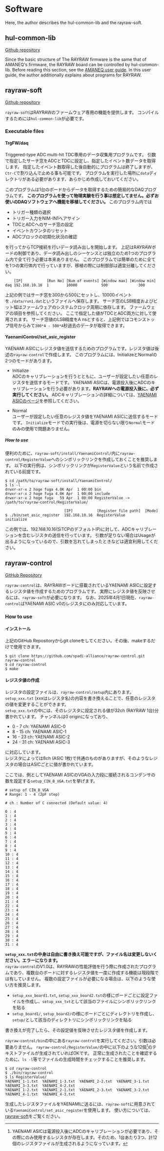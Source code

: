 # Software

Here, the author describes the hul-common-lib and the rayraw-soft.

## hul-common-lib

[Github repository](https://github.com/spadi-alliance/hul-common-lib)

Since the basic structure of The RAYRAW firmware is the same that of AMANEQ's firmware, the RAYRAW board can be controlled by hul-common-lib.
Before reading this section, see the [AMANEQ user guide](https://spadi-alliance.github.io/ug-amaneq/software/software/).
In this user guide, the author additionally explains about programs for RAYRAW.

## rayraw-soft

[Github repository](https://github.com/spadi-alliance/rayraw-soft)

`rayraw-soft`はRAYRAWのファームウェア専用の機能を提供します。
コンパイルするためには`hul-common-lib`が必要です。

### Executable files

#### TrgFW/daq

Triggered-type ADC multi-hit TDC専用のデータ収集用プログラムです。
引数で指定したサーチ窓をADCとTDCに設定し、指定したイベント数データを取得します。
指定したイベント数取得した後自動的にプログラムは終了しますが、`Ctr-C`で割り込んで止める事も可能です。
プログラムを実行した場所に`data`ディレクトリがある必要があります、あらかじめ作成しておいてください。

このプログラムは1台のボードからデータを取得するための簡易的なDAQプログラムです。
**このプログラムを使って物理実験を行う事は想定してません。必ずお使いのDAQソフトウェアへ機能を移植してください。**
このプログラム内では

- トリガー種類の選択
- トリガー入力をNIM-IN1へアサイン
- TDCとADCへのサーチ窓の設定
- イベントカウンタのリセット
- ADCブロックの初期化状況の確認

を行ってからTCP接続を行いデータ読み出しを開始します。
上記はRAYRAWボードの制御であり、データ読み出しのシーケンスとは独立のため1つのプログラム内で全て行う必要は本来ありません。
このプログラムでは簡単のために全てを1つの実行体内で行っていますが、移植の際には制御部は適宜分離してください。

```shell
    [IP]           [Run No] [Num of events] [Window max] [Window min]
daq 192.168.10.16  1        10000           500              300
```

上記の例ではサーチ窓を300から500にセットし、10000イベントを`./data/run1.dat`というファイルへ保存します。
サーチ窓のLSB精度およびビット幅はファームウェアのシステムクロック周期に依存します。
ファームウェアの項目を参照してください。
ここで指定した値がTDCとADC両方に対して使用されます。
サーチ窓値のLSB精度をA nsとすると、上記例ではコモンストップ信号からみて`300*A - 500*A`秒過去のデータが取得できます。


#### YaenamiControl/set\_asic\_register

YAENAMI ASICにレジスタ値を送信するためのプログラムです。レジスタ値は後述の`rayraw-control`で作成します。
このプログラムには、InitializeとNormalの2つのモードがあります。


- Initialize<br>
ADCのキャリブレーションを行うとともに、ユーザーが設定したい任意のレジスタを送信するモードです。
YAENAMI ASICは、電源投入後にADCのキャリブレーションを行う必要があります。**RAYRAWへの電源投入後に、必ず実行してください。**
ADCキャリブレーションの詳細については、[YAENAMI ASICのページ](../asic/yaenami.md)を参照してください。

- Normal<br>
ユーザーが設定したい任意のレジスタ値をYAENAMI ASICに送信するモードです。
`Initialize`モードでの実行後は、電源を切らない限り`Normal`モードのみの使用で問題ありません。


##### How to use
便利のために、`rayraw-soft/install/YaenamiControl/`内に`rayraw-control/RegisterValue`へのシンボリックリンクを作成しておくことを推奨します。
以下の実行例は、シンボリックリンクが`RegisterValue`という名前で作成されている前提です。

```shell
$ cd /path/to/rayraw-soft/install/YaenamiControl/
$ ls -l
drwxr-xr-x 2 hoge fuga 4.0K Apr  1 00:00 bin
drwxr-xr-x 2 hoge fuga 4.0K Apr  1 00:00 include
drwxr-xr-x 2 hoge fuga   59 Apr  1 00:00 RegisterValue -> /path/to/rayraw-control/RegisterValue/

                           [IP]           [Register file path]  [Mode]
$ ./bin/set_asic_register  192.168.10.16  RegisterValue         initialize
```

この例では、192.168.10.16(SiTCPのデフォルトIP)に対して、ADCキャリブレーションを含むレジスタの送信を行っています。
引数が足りない場合はUsageが出るようになっているので、引数を忘れてしまったときなどは適宜利用してください。



## rayraw-control

[GitHub Repository](https://github.com/spadi-alliance/rayraw-control.git)

`rayraw-control`は、RAYRAWボードに搭載されているYAENAMI ASICに設定するレジスタ値を作成するためのプログラムです。
実際にレジスタ値を反映させるには、`rayraw-soft`が必要になります。
なお、2025年4月1日現在、`rayraw-control`はYAENAMI ASIC v0のレジスタにのみ対応しています。

### How to use
#### インストール
上記のGitHub Repositoryからgit cloneをしてください。その後、makeするだけで使用できます。

```
$ git clone https://github.com/spadi-alliance/rayraw-control.git rayraw-control
$ cd rayraw-control
$ make
```

#### レジスタ値の作成


レジスタの設定ファイルは、`rayraw-control/setup`内にあります。
`setup_xxx.txt` (xxxはレジスタ名)の内容を書き換えることで、任意のレジスタの値を変更することができます。<br>
`setup_xxx.txt`の中には、そのレジスタに設定される値が32ch (RAYRAW 1台)分書かれています。
チャンネルは0 originになっており、

- 0 - 7 ch: YAENAMI ASIC-0
- 8 - 15 ch: YAENAMI ASIC-1
- 16 - 23 ch: YAENAMI ASIC-2
- 24 - 31 ch: YAENAMI ASIC-3

に対応しています。<br>
レジスタによっては8ch (ASIC 1枚)で共通のものがありますが、そのようなレジスタの場合はASICごとに値が書かれています。

ここでは、例としてYAENAMI ASICのVGAの入力段に接続されるコンデンサの数を設定する`setup_CIN_B_VGA.txt`を挙げます。

```
# setup of CIN_B_VGA
# Range: 1 - 4 (2pF step)

# ch : Number of C connected (Default value: 4)

0 : 4
1 : 4
2 : 4
3 : 4
4 : 4
5 : 4
6 : 4
7 : 4
8 : 4
9 : 4
10 : 4
11 : 4
12 : 4
13 : 4
14 : 4
15 : 4
16 : 4
17 : 4
18 : 4
19 : 4
20 : 4
21 : 4
22 : 4
23 : 4
24 : 4
25 : 4
26 : 4
27 : 4
28 : 4
29 : 4
30 : 4
31 : 4
```

**`setup_xxx.txt`の中身は自由に書き換え可能ですが、ファイル名は変更しないください。エラーになります。**<br>
`rayraw-control`のV1.0は、RAYRAWの性能評価を行う際に作成されたプログラムであり、複数台のボードに対するレジスタ値を一度に作成する機能は現段階では有していません。
複数の設定ファイルが必要になる場合は、以下のような使い方を推奨します。

- `setup_xxx_board1.txt`, `setup_xxx_board2.txt`の様にボードごとに設定ファイルを作成し、`setup_xxx_txt`として該当のファイルにシンボリックリンクを貼る
- `setup_board1/`, `setup_board2/`の様にボードごとにディレクトリを作成し、`setup/`として該当のディレクトリにシンボリックリンクを貼る

書き換えが完了したら、その設定値を反映させたレジスタ値を作成します。

`rayraw-control/bin`の中にある`rayraw-control`を実行してください。引数は必要ありません。
`rayraw-control/RegisterValue/`の中に以下のような12個[^1]のテキストファイルが生成されていればOKです。
正常に生成されたことを確認するために、`ls -l`等でファイルの生成時間をチェックすることを推奨します。
```
$ cd rayraw-control
$ ./bin/rayraw-control
$ ls RegisterValue/
YAENAMI_1-1.txt  YAENAMI_1-3.txt  YAENAMI_2-2.txt  YAENAMI_3-1.txt  YAENAMI_3-3.txt  YAENAMI_4-2.txt
YAENAMI_1-2.txt  YAENAMI_2-1.txt  YAENAMI_2-3.txt  YAENAMI_3-2.txt  YAENAMI_4-1.txt  YAENAMI_4-3.txt
```

[^1]: YAENAMI ASICは電源投入後にADCのキャリブレーションが必要であり、その際にのみ使用するレジスタが存在します。そのため、1台あたり3つ、計12個のレジスタファイルが生成されるようになっています。

生成したレジスタファイルをYAENAMIに送るには、`rayraw-soft`に用意されている`YaenamiControl/set_asic_register`を使用します。
使い方については、[rayraw-soft](#rayraw-soft)をご覧ください。

